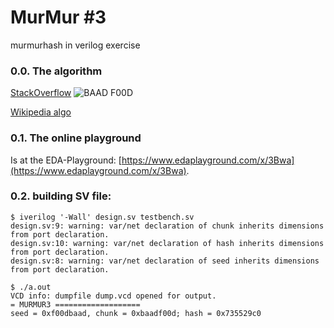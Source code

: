 # MurMur #3
murmurhash in verilog exercise 

### 0.0. The algorithm
[StackOverflow](https://stackoverflow.com/questions/1057036/please-explain-murmur-hash)
![BAAD F00D](https://i.stack.imgur.com/7Q4SD.png)

[Wikipedia algo](https://en.wikipedia.org/wiki/MurmurHash)



### 0.1. The online playground
Is at the EDA-Playground: [https://www.edaplayground.com/x/3Bwa](https://www.edaplayground.com/x/3Bwa).

### 0.2. building SV file:
    $ iverilog '-Wall' design.sv testbench.sv
    design.sv:9: warning: var/net declaration of chunk inherits dimensions from port declaration.
    design.sv:10: warning: var/net declaration of hash inherits dimensions from port declaration.
    design.sv:8: warning: var/net declaration of seed inherits dimensions from port declaration.
    
    $ ./a.out 
    VCD info: dumpfile dump.vcd opened for output.
    = MURMUR3 ===================
    seed = 0xf00dbaad, chunk = 0xbaadf00d; hash = 0x735529c0

